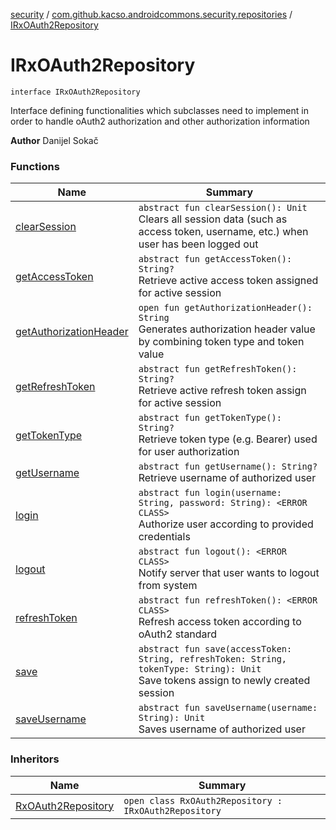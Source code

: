 [security](../../index.md) / [com.github.kacso.androidcommons.security.repositories](../index.md) / [IRxOAuth2Repository](.)

# IRxOAuth2Repository

`interface IRxOAuth2Repository`

Interface defining functionalities which subclasses need to implement in order to handle
oAuth2 authorization and other authorization information

**Author**
Danijel Sokač

### Functions

| Name | Summary |
|---|---|
| [clearSession](clear-session.md) | `abstract fun clearSession(): Unit`<br>Clears all session data (such as access token, username, etc.) when user has been logged out |
| [getAccessToken](get-access-token.md) | `abstract fun getAccessToken(): String?`<br>Retrieve active access token assigned for active session |
| [getAuthorizationHeader](get-authorization-header.md) | `open fun getAuthorizationHeader(): String`<br>Generates authorization header value by combining token type and token value |
| [getRefreshToken](get-refresh-token.md) | `abstract fun getRefreshToken(): String?`<br>Retrieve active refresh token assign for active session |
| [getTokenType](get-token-type.md) | `abstract fun getTokenType(): String?`<br>Retrieve token type (e.g. Bearer) used for user authorization |
| [getUsername](get-username.md) | `abstract fun getUsername(): String?`<br>Retrieve username of authorized user |
| [login](login.md) | `abstract fun login(username: String, password: String): <ERROR CLASS>`<br>Authorize user according to provided credentials |
| [logout](logout.md) | `abstract fun logout(): <ERROR CLASS>`<br>Notify server that user wants to logout from system |
| [refreshToken](refresh-token.md) | `abstract fun refreshToken(): <ERROR CLASS>`<br>Refresh access token according to oAuth2 standard |
| [save](save.md) | `abstract fun save(accessToken: String, refreshToken: String, tokenType: String): Unit`<br>Save tokens assign to newly created session |
| [saveUsername](save-username.md) | `abstract fun saveUsername(username: String): Unit`<br>Saves username of authorized user |

### Inheritors

| Name | Summary |
|---|---|
| [RxOAuth2Repository](../../com.github.kacso.androidcommons.security.repositories.impl/-rx-o-auth2-repository/index.md) | `open class RxOAuth2Repository : IRxOAuth2Repository` |
